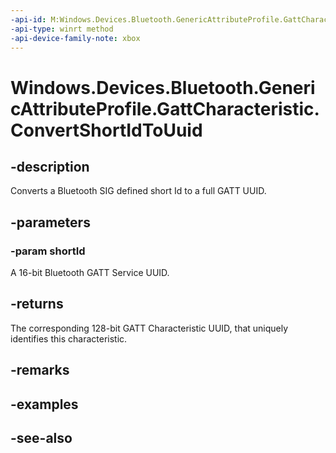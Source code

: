 ```yaml
---
-api-id: M:Windows.Devices.Bluetooth.GenericAttributeProfile.GattCharacteristic.ConvertShortIdToUuid(System.UInt16)
-api-type: winrt method
-api-device-family-note: xbox
---
```


<!-- Method syntax
public System.Guid ConvertShortIdToUuid(System.UInt16 shortId)
-->

# Windows.Devices.Bluetooth.GenericAttributeProfile.GattCharacteristic.ConvertShortIdToUuid

## -description
Converts a Bluetooth SIG defined short Id to a full GATT UUID.

## -parameters
### -param shortId
A 16-bit Bluetooth GATT Service UUID.

## -returns
The corresponding 128-bit GATT Characteristic UUID, that uniquely identifies this characteristic.

## -remarks

## -examples

## -see-also
